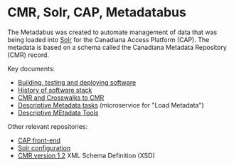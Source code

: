 # CMR, Solr, CAP, Metadatabus

The Metadabus was created to automate management of data that was being loaded into [Solr](https://solr.apache.org/) for the Canadiana Access Platform (CAP). The metadata is based on a schema called the Canadiana Metadata Repository (CMR) record. 


Key documents:

* [Building, testing and deploying software](doc/build-test.md)
* [History of software stack](doc/stack.md)
* [CMR and Crosswalks to CMR](doc/cmr.md)
* [Descriptive Metadata tasks](doc/dmdtask.md) (microservice for "Load Metadata")
* [Descriptive MEtadata Tools](doc/dmdtools.md)

Other relevant repositories:

* [CAP front-end](https://github.com/crkn-rcdr/cap)
* [Solr configuration](https://github.com/crkn-rcdr/solr)
* [CMR version 1.2](https://github.com/crkn-rcdr/Digital-Preservation/blob/main/xml/published/schema/2012/xsd/cmr/cmr.xsd) XML Schema Definition (XSD)


